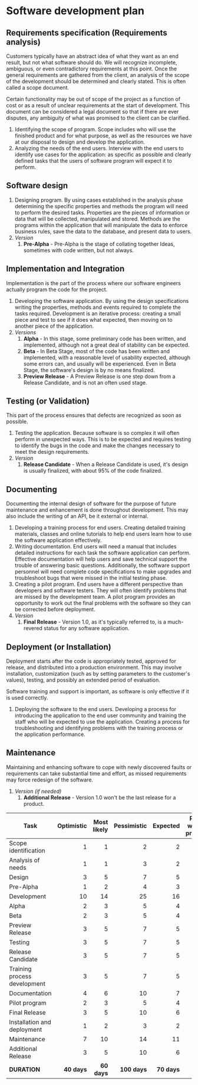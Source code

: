 # Software development plan

## Requirements specification (Requirements analysis)

Customers typically have an abstract idea of what they want as an end result, but not what software should do. We will recognize incomplete, ambiguous, or even contradictory requirements at this point. Once the general requirements are gathered from the client, an analysis of the scope of the development should be determined and clearly stated. This is often called a scope document.

Certain functionality may be out of scope of the project as a function of cost or as a result of unclear requirements at the start of development. This document can be considered a legal document so that if there are ever disputes, any ambiguity of what was promised to the client can be clarified.

1. Identifying the scope of program. Scope includes who will use the finished product and for what purpose, as well as the resources we have at our disposal to design and develop the application.
2. Analyzing the needs of the end users. Interview with the end users to identify use cases for the application: as specific as possible and clearly defined tasks that the users of software program will expect it to perform.

## Software design

1. Designing program. By using cases established in the analysis phase determining the specific properties and methods the program will need to perform the desired tasks. Properties are the pieces of information or data that will be collected, manipulated and stored. Methods are the programs within the application that will manipulate the data to enforce business rules, save the data to the database, and present data to users.
2. _Version_
    1. **Pre-Alpha** - Pre-Alpha is the stage of collating together Ideas, sometimes with code written, but not always.

## Implementation and Integration

Implementation is the part of the process where our software engineers actually program the code for the project.

1. Developing the software application. By using the design specifications writing the properties, methods and events required to complete the tasks required. Development is an iterative process: creating a small piece and test to see if it does what expected, then moving on to another piece of the application.
2. _Versions_
    1. **Alpha** - In this stage, some preliminary code has been written, and implemented, although not a great deal of stability can be expected.
    2. **Beta** - In Beta Stage, most of the code has been written and implemented, with a reasonable level of usability expected, although some errors can, and usually will be experienced. Even in Beta Stage, the software's design is by no means finalized.
    3. **Preview Release** - A Preview Release is one step down from a Release Candidate, and is not an often used stage.

## Testing (or Validation)

This part of the process ensures that defects are recognized as soon as possible.

1. Testing the application. Because software is so complex it will often perform in unexpected ways. This is to be expected and requires testing to identify the bugs in the code and make the changes necessary to meet the design requirements.
2. _Version_
    1. **Release Candidate** - When a Release Candidate is used, it's design is usually finalized, with about 95% of the code finalized.

## Documenting

Documenting the internal design of software for the purpose of future maintenance and enhancement is done throughout development. This may also include the writing of an API, be it external or internal.

1. Developing a training process for end users. Creating detailed training materials, classes and online tutorials to help end users learn how to use the software application effectively.
2. Writing documentation. End users will need a manual that includes detailed instructions for each task the software application can perform. Effective documentation will help users and save technical support the trouble of answering basic questions. Additionally, the software support personnel will need complete code specifications to make upgrades and troubleshoot bugs that were missed in the initial testing phase.
3. Creating a pilot program. End users have a different perspective than developers and software testers. They will often identify problems that are missed by the development team. A pilot program provides an opportunity to work out the final problems with the software so they can be corrected before deployment.
4. _Version_
    1. **Final Release** - Version 1.0, as it's typically referred to, is a much-revered status for any software application.

## Deployment (or Installation)

Deployment starts after the code is appropriately tested, approved for release, and distributed into a production environment. This may involve installation, customization (such as by setting parameters to the customer's values), testing, and possibly an extended period of evaluation.

Software training and support is important, as software is only effective if it is used correctly.

1. Deploying the software to the end users. Developing a process for introducing the application to the end user community and training the staff who will be expected to use the application. Creating a process for troubleshooting and identifying problems with the training process or the application performance.

## Maintenance

Maintaining and enhancing software to cope with newly discovered faults or requirements can take substantial time and effort, as missed requirements may force redesign of the software.

1. _Version (if needed)_
    1. **Additional Release** - Version 1.0 won't be the last release for a product.

| Task                         |  Optimistic | Most likely |  Pessimistic |    Expected | Parallel with the previous |
| ---------------------------- | ----------: | ----------: | -----------: | ----------: | -------------------------: |
| Scope identification         |           1 |           1 |            2 |           2 |                          0 |
| Analysis of needs            |           1 |           1 |            3 |           2 |                          0 |
| Design                       |           3 |           5 |            7 |           5 |                          0 |
| Pre-Alpha                    |           1 |           2 |            4 |           3 |                          1 |
| Development                  |          10 |          14 |           25 |          16 |                          0 |
| Alpha                        |           2 |           3 |            5 |           4 |                          0 |
| Beta                         |           2 |           3 |            5 |           4 |                          0 |
| Preview Release              |           3 |           5 |            7 |           5 |                          0 |
| Testing                      |           3 |           5 |            7 |           5 |                          0 |
| Release Candidate            |           3 |           5 |            7 |           5 |                          1 |
| Training process development |           3 |           5 |            7 |           5 |                          1 |
| Documentation                |           4 |           6 |           10 |           7 |                          1 |
| Pilot program                |           2 |           3 |            5 |           4 |                          1 |
| Final Release                |           3 |           5 |           10 |           6 |                          0 |
| Installation and deployment  |           1 |           2 |            3 |           2 |                          0 |
| Maintenance                  |           7 |          10 |           14 |          11 |                          0 |
| Additional Release           |           3 |           5 |           10 |           6 |                          0 |
| **DURATION**                 | **40 days** | **60 days** | **100 days** | **70 days** |                            |
